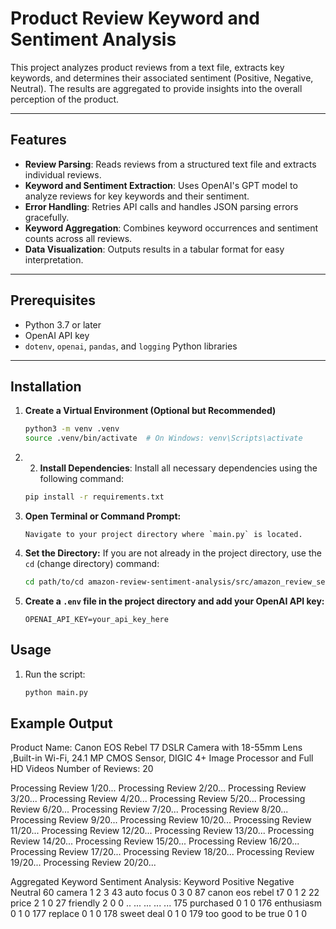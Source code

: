 # Product Review Keyword and Sentiment Analysis

This project analyzes product reviews from a text file, extracts key keywords, and determines their associated sentiment (Positive, Negative, Neutral). The results are aggregated to provide insights into the overall perception of the product.

---

## Features

- **Review Parsing**: Reads reviews from a structured text file and extracts individual reviews.
- **Keyword and Sentiment Extraction**: Uses OpenAI's GPT model to analyze reviews for key keywords and their sentiment.
- **Error Handling**: Retries API calls and handles JSON parsing errors gracefully.
- **Keyword Aggregation**: Combines keyword occurrences and sentiment counts across all reviews.
- **Data Visualization**: Outputs results in a tabular format for easy interpretation.

---

## Prerequisites

- Python 3.7 or later
- OpenAI API key
- `dotenv`, `openai`, `pandas`, and `logging` Python libraries

---

## Installation


1. **Create a Virtual Environment (Optional but Recommended)**
    ```bash
    python3 -m venv .venv
    source .venv/bin/activate  # On Windows: venv\Scripts\activate
    ```
2. 2. **Install Dependencies**:
   Install all necessary dependencies using the following command:
   ```bash
   pip install -r requirements.txt
   ```   
3. **Open Terminal or Command Prompt:**
   ```
   Navigate to your project directory where `main.py` is located.
   ```

4. **Set the Directory:**
   If you are not already in the project directory, use the `cd` (change directory) command:
   ```bash
   cd path/to/cd amazon-review-sentiment-analysis/src/amazon_review_sentiment_analysis
    ```
3. **Create a `.env` file in the project directory and add your OpenAI API key:**
    ```
    OPENAI_API_KEY=your_api_key_here
    ```

## Usage

1. Run the script:
    ```bash
    python main.py
    ```
## Example Output

Product Name: Canon EOS Rebel T7 DSLR Camera with 18-55mm Lens ,Built-in Wi-Fi, 24.1 MP CMOS Sensor, DIGIC 4+ Image Processor and Full HD Videos
Number of Reviews: 20

Processing Review 1/20...
Processing Review 2/20...
Processing Review 3/20...
Processing Review 4/20...
Processing Review 5/20...
Processing Review 6/20...
Processing Review 7/20...
Processing Review 8/20...
Processing Review 9/20...
Processing Review 10/20...
Processing Review 11/20...
Processing Review 12/20...
Processing Review 13/20...
Processing Review 14/20...
Processing Review 15/20...
Processing Review 16/20...
Processing Review 17/20...
Processing Review 18/20...
Processing Review 19/20...
Processing Review 20/20...

Aggregated Keyword Sentiment Analysis:
                 Keyword  Positive  Negative  Neutral
60                camera         1         2        3
43            auto focus         0         3        0
87    canon eos rebel t7         0         1        2
22                 price         2         1        0
27              friendly         2         0        0
..                   ...       ...       ...      ...
175            purchased         0         1        0
176           enthusiasm         0         1        0
177              replace         0         1        0
178           sweet deal         0         1        0
179  too good to be true         0         1        0